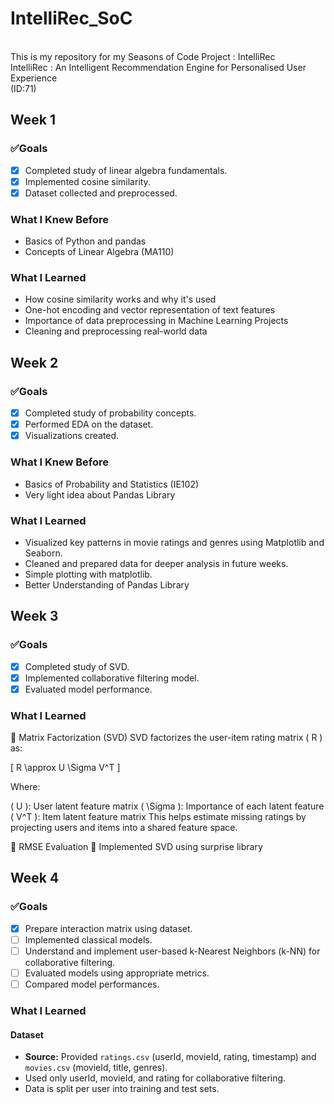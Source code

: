 # IntelliRec_SoC
<br>
This is my repository for my Seasons of Code Project : IntelliRec
<br>
IntelliRec : An Intelligent Recommendation Engine for Personalised User Experience<br>(ID:71)

## Week 1

### ✅Goals
-[x]  Completed study of linear algebra fundamentals.
-[x]  Implemented cosine similarity.
-[x]  Dataset collected and preprocessed.

### What I Knew Before
- Basics of Python and pandas
- Concepts of Linear Algebra (MA110)

### What I Learned
- How cosine similarity works and why it's used
- One-hot encoding and vector representation of text features
- Importance of data preprocessing in Machine Learning Projects
- Cleaning and preprocessing real-world data

## Week 2

### ✅Goals
-[x] Completed study of probability concepts.
-[x] Performed EDA on the dataset.
-[x] Visualizations created.

### What I Knew Before
- Basics of Probability and Statistics (IE102)
- Very light idea about Pandas Library

### What I Learned
- Visualized key patterns in movie ratings and genres using Matplotlib and Seaborn.
- Cleaned and prepared data for deeper analysis in future weeks.
- Simple plotting with matplotlib.
- Better Understanding of Pandas Library

## Week 3

### ✅Goals
-[x]  Completed study of SVD.
-[x]  Implemented collaborative filtering model.
-[x]  Evaluated model performance.

### What I Learned
🔸 Matrix Factorization (SVD)
SVD factorizes the user-item rating matrix ( R ) as:

[ R \approx U \Sigma V^T ]

Where:

( U ): User latent feature matrix
( \Sigma ): Importance of each latent feature
( V^T ): Item latent feature matrix
This helps estimate missing ratings by projecting users and items into a shared feature space.

🔸 RMSE Evaluation
🔸 Implemented SVD using surprise library

## Week 4

### ✅Goals
-[x]  Prepare interaction matrix using dataset.
-[ ]  Implemented classical models.
-[ ]  Understand and implement user-based k-Nearest Neighbors (k-NN) for collaborative filtering.
-[ ]  Evaluated models using appropriate metrics.
-[ ]  Compared model performances.

### What I Learned

#### Dataset
- **Source:** Provided `ratings.csv` (userId, movieId, rating, timestamp) and `movies.csv` (movieId, title, genres).
- Used only userId, movieId, and rating for collaborative filtering.
- Data is split per user into training and test sets.

